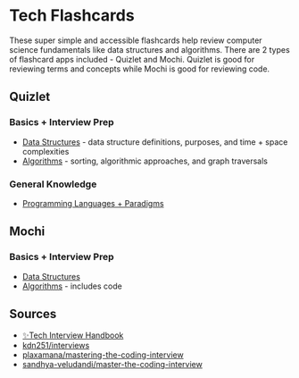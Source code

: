 # Tech Flashcards
These super simple and accessible flashcards help review computer science fundamentals like data structures and algorithms. There are 2 types of flashcard apps included - Quizlet and Mochi. Quizlet is good for reviewing terms and concepts while Mochi is good for reviewing code.
## Quizlet
### Basics + Interview Prep
  * [Data Structures](https://quizlet.com/_c0g6vy?x=1jqt&i=3tpv2g) - data structure definitions, purposes, and time + space complexities
  * [Algorithms](https://quizlet.com/_c0i03s?x=1jqt&i=3tpv2g) - sorting, algorithmic approaches, and graph traversals
### General Knowledge
  * [Programming Languages + Paradigms](https://quizlet.com/711340754/programming-languages-flash-cards/)
  
## Mochi
### Basics + Interview Prep
  * [Data Structures](https://app.mochi.cards/decks/06b1d622-9d8c-4fc8-b148-8d1b62f45a7c/DuSOPfQN/Data-Structures)
  * [Algorithms](https://app.mochi.cards/decks/06b1d622-9d8c-4fc8-b148-8d1b62f45a7c/petAYmPv/Algorithms) - includes code

## Sources
* [✨Tech Interview Handbook](https://www.techinterviewhandbook.org/)
* [kdn251/interviews](https://github.com/kdn251/interviews)
* [plaxamana/mastering-the-coding-interview](https://github.com/plaxamana/mastering-the-coding-interview)
* [sandhya-veludandi/master-the-coding-interview](https://github.com/sandhya-veludandi/master-the-coding-interview)
